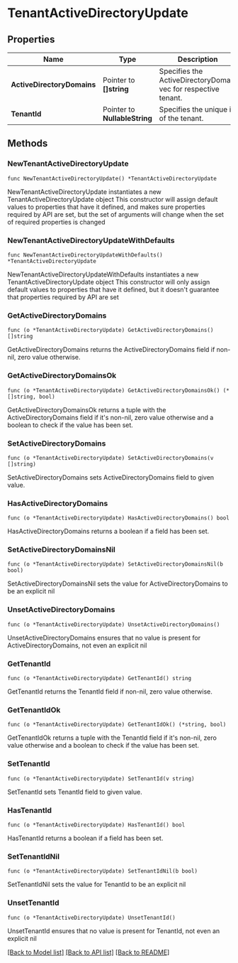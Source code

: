 # TenantActiveDirectoryUpdate

## Properties

Name | Type | Description | Notes
------------ | ------------- | ------------- | -------------
**ActiveDirectoryDomains** | Pointer to **[]string** | Specifies the ActiveDirectoryDomain vec for respective tenant. | [optional] 
**TenantId** | Pointer to **NullableString** | Specifies the unique id of the tenant. | [optional] 

## Methods

### NewTenantActiveDirectoryUpdate

`func NewTenantActiveDirectoryUpdate() *TenantActiveDirectoryUpdate`

NewTenantActiveDirectoryUpdate instantiates a new TenantActiveDirectoryUpdate object
This constructor will assign default values to properties that have it defined,
and makes sure properties required by API are set, but the set of arguments
will change when the set of required properties is changed

### NewTenantActiveDirectoryUpdateWithDefaults

`func NewTenantActiveDirectoryUpdateWithDefaults() *TenantActiveDirectoryUpdate`

NewTenantActiveDirectoryUpdateWithDefaults instantiates a new TenantActiveDirectoryUpdate object
This constructor will only assign default values to properties that have it defined,
but it doesn't guarantee that properties required by API are set

### GetActiveDirectoryDomains

`func (o *TenantActiveDirectoryUpdate) GetActiveDirectoryDomains() []string`

GetActiveDirectoryDomains returns the ActiveDirectoryDomains field if non-nil, zero value otherwise.

### GetActiveDirectoryDomainsOk

`func (o *TenantActiveDirectoryUpdate) GetActiveDirectoryDomainsOk() (*[]string, bool)`

GetActiveDirectoryDomainsOk returns a tuple with the ActiveDirectoryDomains field if it's non-nil, zero value otherwise
and a boolean to check if the value has been set.

### SetActiveDirectoryDomains

`func (o *TenantActiveDirectoryUpdate) SetActiveDirectoryDomains(v []string)`

SetActiveDirectoryDomains sets ActiveDirectoryDomains field to given value.

### HasActiveDirectoryDomains

`func (o *TenantActiveDirectoryUpdate) HasActiveDirectoryDomains() bool`

HasActiveDirectoryDomains returns a boolean if a field has been set.

### SetActiveDirectoryDomainsNil

`func (o *TenantActiveDirectoryUpdate) SetActiveDirectoryDomainsNil(b bool)`

 SetActiveDirectoryDomainsNil sets the value for ActiveDirectoryDomains to be an explicit nil

### UnsetActiveDirectoryDomains
`func (o *TenantActiveDirectoryUpdate) UnsetActiveDirectoryDomains()`

UnsetActiveDirectoryDomains ensures that no value is present for ActiveDirectoryDomains, not even an explicit nil
### GetTenantId

`func (o *TenantActiveDirectoryUpdate) GetTenantId() string`

GetTenantId returns the TenantId field if non-nil, zero value otherwise.

### GetTenantIdOk

`func (o *TenantActiveDirectoryUpdate) GetTenantIdOk() (*string, bool)`

GetTenantIdOk returns a tuple with the TenantId field if it's non-nil, zero value otherwise
and a boolean to check if the value has been set.

### SetTenantId

`func (o *TenantActiveDirectoryUpdate) SetTenantId(v string)`

SetTenantId sets TenantId field to given value.

### HasTenantId

`func (o *TenantActiveDirectoryUpdate) HasTenantId() bool`

HasTenantId returns a boolean if a field has been set.

### SetTenantIdNil

`func (o *TenantActiveDirectoryUpdate) SetTenantIdNil(b bool)`

 SetTenantIdNil sets the value for TenantId to be an explicit nil

### UnsetTenantId
`func (o *TenantActiveDirectoryUpdate) UnsetTenantId()`

UnsetTenantId ensures that no value is present for TenantId, not even an explicit nil

[[Back to Model list]](../README.md#documentation-for-models) [[Back to API list]](../README.md#documentation-for-api-endpoints) [[Back to README]](../README.md)


